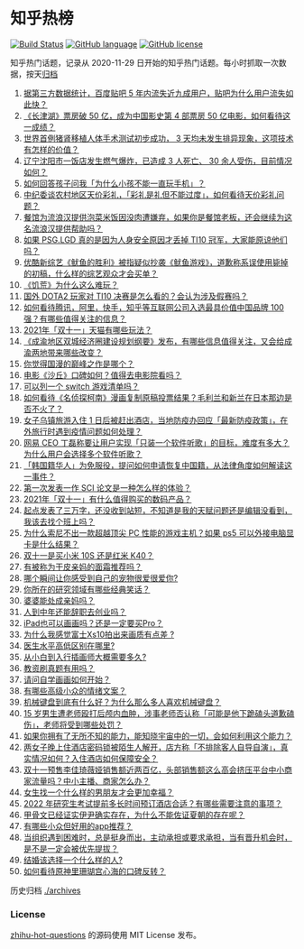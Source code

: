 # 知乎热榜
[![Build Status](https://github.com/ToWeLong/zhihu-hot-questions/workflows/CI/badge.svg)](https://github.com/ToWeLong/zhihu-hot-questions/actions)
[![GitHub language](https://img.shields.io/badge/language-golang-orange.svg)](https://golang.org/)
[![GitHub license](https://img.shields.io/github/license/ToWeLong/zhihu-hot-questions)](https://github.com/ToWeLong/zhihu-hot-questions/blob/main/LICENSE)

知乎热门话题，记录从 2020-11-29 日开始的知乎热门话题。每小时抓取一次数据，按天[归档](./archives)

<!-- BEGIN -->

1. [据第三方数据统计，百度贴吧 5 年内流失近九成用户，贴吧为什么用户流失如此快？](https://www.zhihu.com/question/442321794)
1. [《长津湖》票房破 50 亿，成为中国影史第 4 部票房 50 亿电影，如何看待这一成绩？](https://www.zhihu.com/question/493349012)
1. [世界首例猪肾移植人体手术测试初步成功， 3 天均未发生排异现象，这项技术有怎样的价值？](https://www.zhihu.com/question/493537408)
1. [辽宁沈阳市一饭店发生燃气爆炸，已造成 3 人死亡、 30 余人受伤，目前情况如何？](https://www.zhihu.com/question/493626666)
1. [如何回答孩子问我「为什么小孩不能一直玩手机」？](https://www.zhihu.com/question/487505837)
1. [中纪委谈农村地区天价彩礼，「彩礼是礼但不能过度」，如何看待天价彩礼问题？](https://www.zhihu.com/question/493536821)
1. [餐馆为流浪汉提供泡菜米饭因没肉遭嫌弃，如果你是餐馆老板，还会继续为这名流浪汉提供帮助吗？](https://www.zhihu.com/question/493470087)
1. [如果 PSG.LGD 真的是因为人身安全原因才丢掉 TI10 冠军，大家能原谅他们吗？](https://www.zhihu.com/question/493207784)
1. [优酷新综艺《鱿鱼的胜利》被指疑似抄袭《鱿鱼游戏》，道歉称系误使用毙掉的初稿，什么样的综艺观众才会买单？](https://www.zhihu.com/question/493567048)
1. [《饥荒》为什么这么难玩？](https://www.zhihu.com/question/440595755)
1. [国外 DOTA2 玩家对 TI10 决赛是怎么看的？会认为涉及假赛吗？](https://www.zhihu.com/question/493305092)
1. [如何看待腾讯，阿里，快手，知乎等互联网公司入选最具价值中国品牌 100 强？有哪些值得关注的信息？](https://www.zhihu.com/question/493523170)
1. [2021年「双十一」天猫有哪些玩法？](https://www.zhihu.com/question/493328702)
1. [《成渝地区双城经济圈建设规划纲要》发布，有哪些信息值得关注，又会给成渝两地带来哪些改变？](https://www.zhihu.com/question/493561865)
1. [你觉得国漫的巅峰之作是哪个？](https://www.zhihu.com/question/492775949)
1. [电影《沙丘》口碑如何？值得去电影院看吗？](https://www.zhihu.com/question/484666562)
1. [可以列一个 switch 游戏清单吗？](https://www.zhihu.com/question/454703059)
1. [如何看待《名侦探柯南》漫画复制原稿投票结果？毛利兰和新兰在日本那边是否不火了？](https://www.zhihu.com/question/492142136)
1. [女子乌镇旅游入住 1 日后被赶出酒店，当地防疫办回应「最新防疫政策」，在外旅行时遇到疫情问题如何处理？](https://www.zhihu.com/question/493577397)
1. [网易 CEO 丁磊称要让用户实现「只装一个软件听歌」的目标，难度有多大？为什么用户会选择多个软件听歌？](https://www.zhihu.com/question/493462590)
1. [「韩国籍华人」为免服役，提问如何申请恢复中国籍，从法律角度如何解读这一事件？](https://www.zhihu.com/question/493439943)
1. [第一次发表一作 SCI 论文是一种怎么样的体验？](https://www.zhihu.com/question/491712594)
1. [2021年「双十一」有什么值得购买的数码产品？](https://www.zhihu.com/question/52264923)
1. [起点发表了三万字，还没收到站短，不知道是我的天赋问题还是编辑没看到，我该去找个班上吗？](https://www.zhihu.com/question/493468010)
1. [为什么索尼不出一款超越顶尖 PC 性能的游戏主机？如果 ps5 可以外接电脑显卡是什么结果？](https://www.zhihu.com/question/493266044)
1. [双十一是买小米 10S 还是红米 K40？](https://www.zhihu.com/question/491335102)
1. [有被称为干皮亲妈的面霜推荐吗？](https://www.zhihu.com/question/272237730)
1. [哪个瞬间让你感受到自己的宠物很爱很爱你?](https://www.zhihu.com/question/419371886)
1. [你所在的研究领域有哪些经典笑话？](https://www.zhihu.com/question/491936447)
1. [婆婆能处成亲妈吗？](https://www.zhihu.com/question/491302534)
1. [人到中年还能辞职去创业吗？](https://www.zhihu.com/question/493370341)
1. [iPad也可以画画吗？还是一定要买Pro？](https://www.zhihu.com/question/439132364)
1. [为什么我感觉富士Xs10拍出来画质有点差 ?](https://www.zhihu.com/question/492856508)
1. [医生水平高低区别在哪里?](https://www.zhihu.com/question/469063312)
1. [从小白到入行插画师大概需要多久?](https://www.zhihu.com/question/424120093)
1. [教资刷真题有用吗？](https://www.zhihu.com/question/443024248)
1. [请问自学画画如何开始？](https://www.zhihu.com/question/268625606)
1. [有哪些高级小众的情绪文案？](https://www.zhihu.com/question/492221390)
1. [机械键盘到底有什么好？为什么那么多人喜欢机械键盘？](https://www.zhihu.com/question/51502891)
1. [15 岁男生遭老师殴打后颅内血肿，涉事老师否认称「可能是他下跪磕头道歉磕伤」，老师将受到哪些处罚？](https://www.zhihu.com/question/493631741)
1. [如果你拥有了无所不知的能力，能知晓宇宙中的一切，会如何利用这个能力？](https://www.zhihu.com/question/492300602)
1. [两女子晚上住酒店密码锁被陌生人解开，店方称「不排除客人自导自演」，真实情况如何？入住酒店如何保障安全？](https://www.zhihu.com/question/493501489)
1. [双十一预售李佳琦薇娅销售额近两百亿，头部销售额这么高会挤压平台中小商家流量吗？中小主播、商家怎么办？](https://www.zhihu.com/question/493658320)
1. [女生找一个什么样的男朋友才会更加幸福？](https://www.zhihu.com/question/53123433)
1. [2022 年研究生考试提前多长时间预订酒店合适？有哪些需要注意的事项？](https://www.zhihu.com/question/493095592)
1. [甲骨文已经证实伊尹确实存在，为什么不能佐证夏朝的存在呢？](https://www.zhihu.com/question/487085237)
1. [有哪些小众但好用的app推荐？](https://www.zhihu.com/question/295788354)
1. [当组织遇到困难时，总是挺身而出，主动承担或要求承担，当有晋升机会时，是不是一定会被优先提拔？](https://www.zhihu.com/question/486988306)
1. [结婚该选择一个什么样的人?](https://www.zhihu.com/question/485227674)
1. [如何看待原神里珊瑚宫心海的口碑反转？](https://www.zhihu.com/question/493317029)

<!-- END -->

历史归档 [./archives](./archives)


### License
[zhihu-hot-questions](https://github.com/towelong/zhihu-hot-questions) 的源码使用 MIT License 发布。
